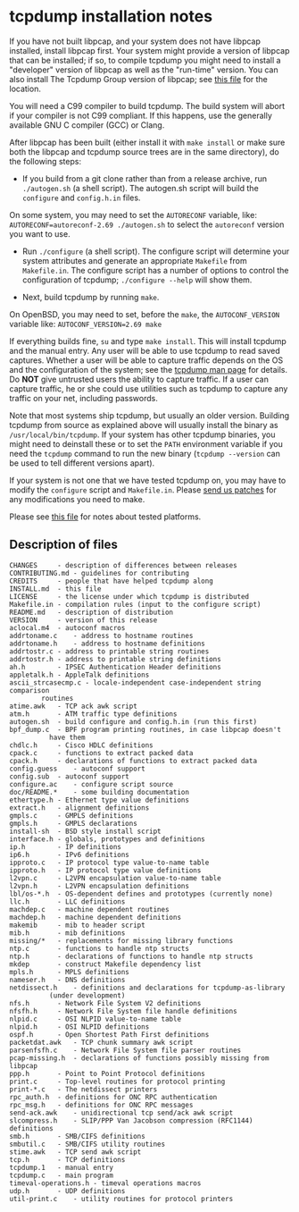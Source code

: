 # tcpdump installation notes
If you have not built libpcap, and your system does not have libpcap
installed, install libpcap first.  Your system might provide a version
of libpcap that can be installed; if so, to compile tcpdump you might
need to install a "developer" version of libpcap as well as the
"run-time" version.  You can also install The Tcpdump Group version of
libpcap; see [this file](README.md) for the location.

You will need a C99 compiler to build tcpdump.  The build system
will abort if your compiler is not C99 compliant.  If this happens, use
the generally available GNU C compiler (GCC) or Clang.

After libpcap has been built (either install it with `make install` or
make sure both the libpcap and tcpdump source trees are in the same
directory), do the following steps:

* If you build from a git clone rather than from a release archive,
run `./autogen.sh` (a shell script). The autogen.sh script will
build the `configure` and `config.h.in` files.

On some system, you may need to set the `AUTORECONF` variable, like:
`AUTORECONF=autoreconf-2.69 ./autogen.sh`
to select the `autoreconf` version you want to use.

* Run `./configure` (a shell script). The configure script will
determine your system attributes and generate an appropriate `Makefile`
from `Makefile.in`.  The configure script has a number of options to
control the configuration of tcpdump; `./configure --help` will show
them.

* Next, build tcpdump by running `make`.

On OpenBSD, you may need to set, before the `make`, the `AUTOCONF_VERSION`
variable like:
`AUTOCONF_VERSION=2.69 make`

If everything builds fine, `su` and type `make install`.  This will install
tcpdump and the manual entry.  Any user will be able to use tcpdump to
read saved captures.  Whether a user will be able to capture traffic
depends on the OS and the configuration of the system; see the
[tcpdump man page](https://www.tcpdump.org/manpages/tcpdump.1.html)
for details.  Do **NOT** give untrusted users the ability to
capture traffic.  If a user can capture traffic, he or she could use
utilities such as tcpdump to capture any traffic on your net, including
passwords.

Note that most systems ship tcpdump, but usually an older version.
Building tcpdump from source as explained above will usually install the
binary as `/usr/local/bin/tcpdump`.  If your system has other tcpdump
binaries, you might need to deinstall these or to set the `PATH` environment
variable if you need the `tcpdump` command to run the new binary
(`tcpdump --version` can be used to tell different versions apart).

If your system is not one that we have tested tcpdump on, you may have
to modify the `configure` script and `Makefile.in`. Please
[send us patches](https://www.tcpdump.org/index.html#patches)
for any modifications you need to make.

Please see [this file](README.md) for notes about tested platforms.


## Description of files
```
CHANGES		- description of differences between releases
CONTRIBUTING.md	- guidelines for contributing
CREDITS		- people that have helped tcpdump along
INSTALL.md	- this file
LICENSE		- the license under which tcpdump is distributed
Makefile.in	- compilation rules (input to the configure script)
README.md	- description of distribution
VERSION		- version of this release
aclocal.m4	- autoconf macros
addrtoname.c	- address to hostname routines
addrtoname.h	- address to hostname definitions
addrtostr.c	- address to printable string routines
addrtostr.h	- address to printable string definitions
ah.h		- IPSEC Authentication Header definitions
appletalk.h	- AppleTalk definitions
ascii_strcasecmp.c - locale-independent case-independent string comparison
		routines
atime.awk	- TCP ack awk script
atm.h		- ATM traffic type definitions
autogen.sh	- build configure and config.h.in (run this first)
bpf_dump.c	- BPF program printing routines, in case libpcap doesn't
		  have them
chdlc.h		- Cisco HDLC definitions
cpack.c		- functions to extract packed data
cpack.h		- declarations of functions to extract packed data
config.guess	- autoconf support
config.sub	- autoconf support
configure.ac	- configure script source
doc/README.*	- some building documentation
ethertype.h	- Ethernet type value definitions
extract.h	- alignment definitions
gmpls.c		- GMPLS definitions
gmpls.h		- GMPLS declarations
install-sh	- BSD style install script
interface.h	- globals, prototypes and definitions
ip.h		- IP definitions
ip6.h		- IPv6 definitions
ipproto.c	- IP protocol type value-to-name table
ipproto.h	- IP protocol type value definitions
l2vpn.c		- L2VPN encapsulation value-to-name table
l2vpn.h		- L2VPN encapsulation definitions
lbl/os-*.h	- OS-dependent defines and prototypes (currently none)
llc.h		- LLC definitions
machdep.c	- machine dependent routines
machdep.h	- machine dependent definitions
makemib		- mib to header script
mib.h		- mib definitions
missing/*	- replacements for missing library functions
ntp.c		- functions to handle ntp structs
ntp.h		- declarations of functions to handle ntp structs
mkdep		- construct Makefile dependency list
mpls.h		- MPLS definitions
nameser.h	- DNS definitions
netdissect.h	- definitions and declarations for tcpdump-as-library
		  (under development)
nfs.h		- Network File System V2 definitions
nfsfh.h		- Network File System file handle definitions
nlpid.c		- OSI NLPID value-to-name table
nlpid.h		- OSI NLPID definitions
ospf.h		- Open Shortest Path First definitions
packetdat.awk	- TCP chunk summary awk script
parsenfsfh.c	- Network File System file parser routines
pcap-missing.h	- declarations of functions possibly missing from libpcap
ppp.h		- Point to Point Protocol definitions
print.c		- Top-level routines for protocol printing
print-*.c	- The netdissect printers
rpc_auth.h	- definitions for ONC RPC authentication
rpc_msg.h	- definitions for ONC RPC messages
send-ack.awk	- unidirectional tcp send/ack awk script
slcompress.h	- SLIP/PPP Van Jacobson compression (RFC1144) definitions
smb.h		- SMB/CIFS definitions
smbutil.c	- SMB/CIFS utility routines
stime.awk	- TCP send awk script
tcp.h		- TCP definitions
tcpdump.1	- manual entry
tcpdump.c	- main program
timeval-operations.h - timeval operations macros
udp.h		- UDP definitions
util-print.c	- utility routines for protocol printers
```
